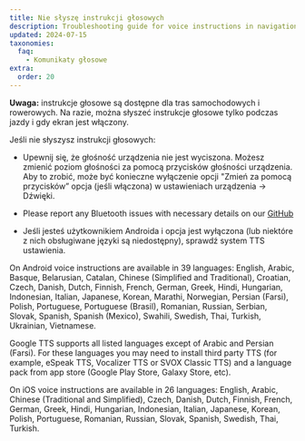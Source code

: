 ```yaml
---
title: Nie słyszę instrukcji głosowych
description: Troubleshooting guide for voice instructions in navigation
updated: 2024-07-15
taxonomies:
  faq:
    - Komunikaty głosowe
extra:
  order: 20
---
```


**Uwaga:** instrukcje głosowe są dostępne dla tras samochodowych i rowerowych. Na razie, można słyszeć instrukcje głosowe tylko podczas jazdy i gdy ekran jest włączony.

Jeśli nie słyszysz instrukcji głosowych:

- Upewnij się, że głośność urządzenia nie jest wyciszona. Możesz zmienić poziom głośności za pomocą przycisków głośności urządzenia. Aby to zrobić, może być konieczne wyłączenie opcji "Zmień za pomocą przycisków” opcja (jeśli włączona) w ustawieniach urządzenia → Dźwięki.

- Please report any Bluetooth issues with necessary details on our [GitHub](https://github.com/organicmaps/organicmaps/issues)

- Jeśli jesteś użytkownikiem Androida i opcja jest wyłączona (lub niektóre z nich obsługiwane języki są niedostępny), sprawdź system TTS ustawienia.

On Android voice instructions are available in 39 languages: English, Arabic, Basque, Belarusian, Catalan, Chinese (Simplified and Traditional), Croatian, Czech, Danish, Dutch, Finnish, French, German, Greek, Hindi, Hungarian, Indonesian, Italian, Japanese, Korean, Marathi, Norwegian, Persian (Farsi), Polish, Portuguese, Portuguese (Brasil), Romanian, Russian, Serbian, Slovak, Spanish, Spanish (Mexico), Swahili, Swedish, Thai, Turkish, Ukrainian, Vietnamese.

Google TTS supports all listed languages except of Arabic and Persian (Farsi). For these languages you may need to install third party TTS (for example, eSpeak TTS, Vocalizer TTS or SVOX Classic TTS) and a language pack from app store (Google Play Store, Galaxy Store, etc).

On iOS voice instructions are available in 26 languages: English, Arabic, Chinese (Traditional and Simplified), Czech, Danish, Dutch, Finnish, French, German, Greek, Hindi, Hungarian, Indonesian, Italian, Japanese, Korean, Polish, Portuguese, Romanian, Russian, Slovak, Spanish, Swedish, Thai, Turkish.
